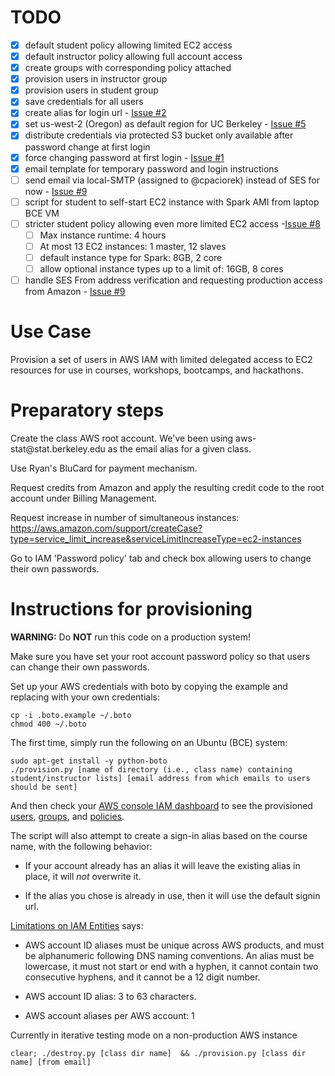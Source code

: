 # TODO
- [X] default student policy allowing limited EC2 access
- [X] default instructor policy allowing full account access
- [X] create groups with corresponding policy attached
- [X] provision users in instructor group
- [X] provision users in student group
- [X] save credentials for all users
- [X] create alias for login url - [Issue #2](https://github.com/ucberkeley/brc-experiments/issues/2)
- [X] set us-west-2 (Oregon) as default region for UC Berkeley - [Issue #5](https://github.com/ucberkeley/brc-experiments/issues/5)
- [X] distribute credentials via protected S3 bucket only available after password change at first login
- [X] force changing password at first login - [Issue #1](https://github.com/ucberkeley/brc-experiments/pull/1)
- [X] email template for temporary password and login instructions
- [ ] send email via local-SMTP (assigned to @cpaciorek) instead of SES for now - [Issue #9](https://github.com/ucberkeley/brc-experiments/issues/9)
- [ ] script for student to self-start EC2 instance with Spark AMI from laptop BCE VM
- [ ] stricter student policy allowing even more limited EC2 access -[Issue #8](https://github.com/ucberkeley/brc-experiments/issues/8)
  - [ ] Max instance runtime: 4 hours
  - [ ] At most 13 EC2 instances: 1 master, 12 slaves
  - [ ] default instance type for Spark: 8GB, 2 core
  - [ ] allow optional instance types up to a limit of: 16GB, 8 cores
- [ ] handle SES From address verification and requesting production access from Amazon - [Issue #9](https://github.com/ucberkeley/brc-experiments/issues/9)

# Use Case
Provision a set of users in AWS IAM with limited delegated access to
EC2 resources for use in courses, workshops, bootcamps, and hackathons.

# Preparatory steps

Create the class AWS root account. We've been using
aws-stat<class number>@stat.berkeley.edu as the email alias for a given class.

Use Ryan's BluCard for payment mechanism.

Request credits from Amazon and apply the resulting credit code to the root account under Billing Management.

Request increase in number of simultaneous instances:
https://aws.amazon.com/support/createCase?type=service_limit_increase&serviceLimitIncreaseType=ec2-instances

Go to IAM 'Password policy' tab and check box allowing users to change their own passwords.





# Instructions for provisioning
**WARNING:** Do **NOT** run this code on a production system!

Make sure you have set your root account password policy so that
users can change their own passwords.

Set up your AWS credentials with boto by copying the example and
replacing with your own credentials:

    cp -i .boto.example ~/.boto
    chmod 400 ~/.boto

The first time, simply run the following on an Ubuntu (BCE) system:

    sudo apt-get install -y python-boto
    ./provision.py [name of directory (i.e., class name) containing student/instructor lists] [email address from which emails to users should be sent]

And then check your [AWS console IAM
dashboard](https://console.aws.amazon.com/iam/home?#home) to see the
provisioned
[users](https://console.aws.amazon.com/iam/home?#users),
[groups](https://console.aws.amazon.com/iam/home?#groups),
and [policies](https://console.aws.amazon.com/iam/home?#groups/cloud101-fall-2014-students).

The script will also attempt to create a sign-in alias based on the
course name, with the following behavior:

- If your account already has an alias it will leave the existing
  alias in place, it will _not_ overwrite it.

- If the alias you chose is already in use, then it will use the
  default signin url.

[Limitations on IAM Entities](http://docs.aws.amazon.com/IAM/latest/UserGuide/LimitationsOnEntities.html) says:

- AWS account ID aliases must be unique across AWS products, and must
  be alphanumeric following DNS naming conventions. An alias must be
  lowercase, it must not start or end with a hyphen, it cannot contain
  two consecutive hyphens, and it cannot be a 12 digit number.

- AWS account ID alias: 3 to 63 characters.

- AWS account aliases per AWS account: 1

Currently in iterative testing mode on a non-production AWS instance

    clear; ./destroy.py [class dir name]  && ./provision.py [class dir name] [from email]
